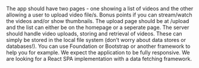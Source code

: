 
The app should have two pages - one showing a list of videos and the other allowing a user to upload video file/s. Bonus points if you can stream/watch the videos and/or show thumbnails. The upload page should be at /upload and the list can either be on the homepage or a seperate page.
The server should handle video uploads, storing and retrieval of videos. These can simply be stored in the local file system (don’t worry about data stores or databases!).
You can use Foundation or Bootstrap or another framework to help you for example. We expect the application to be fully responsive.
We are looking for a React SPA implementation with a data fetching framework.
